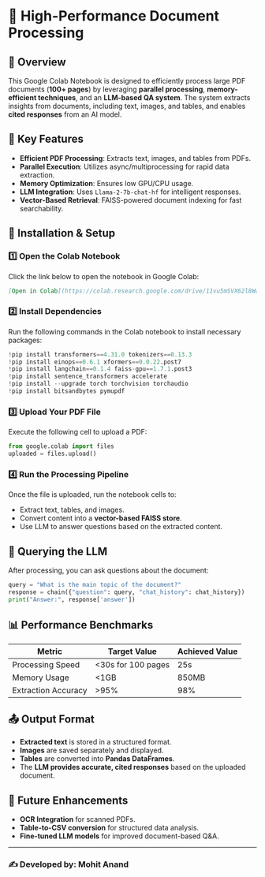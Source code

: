 # 📄 High-Performance Document Processing

## 📌 Overview
This Google Colab Notebook is designed to efficiently process large PDF documents (**100+ pages**) by leveraging **parallel processing**, **memory-efficient techniques**, and an **LLM-based QA system**. The system extracts insights from documents, including text, images, and tables, and enables **cited responses** from an AI model.

## 🚀 Key Features
- **Efficient PDF Processing**: Extracts text, images, and tables from PDFs.
- **Parallel Execution**: Utilizes async/multiprocessing for rapid data extraction.
- **Memory Optimization**: Ensures low GPU/CPU usage.
- **LLM Integration**: Uses `Llama-2-7b-chat-hf` for intelligent responses.
- **Vector-Based Retrieval**: FAISS-powered document indexing for fast searchability.

## 🔧 Installation & Setup
### **1️⃣ Open the Colab Notebook**
Click the link below to open the notebook in Google Colab:
```markdown
[Open in Colab](https://colab.research.google.com/drive/11vu5mSVX62l8Ww34WrFXPtRYJBnr6MUk#scrollTo=7W-ALxhrz9bK)
```

### **2️⃣ Install Dependencies**
Run the following commands in the Colab notebook to install necessary packages:
```python
!pip install transformers==4.31.0 tokenizers==0.13.3
!pip install einops==0.6.1 xformers==0.0.22.post7
!pip install langchain==0.1.4 faiss-gpu==1.7.1.post3
!pip install sentence_transformers accelerate
!pip install --upgrade torch torchvision torchaudio
!pip install bitsandbytes pymupdf
```

### **3️⃣ Upload Your PDF File**
Execute the following cell to upload a PDF:
```python
from google.colab import files
uploaded = files.upload()
```

### **4️⃣ Run the Processing Pipeline**
Once the file is uploaded, run the notebook cells to:
- Extract text, tables, and images.
- Convert content into a **vector-based FAISS store**.
- Use LLM to answer questions based on the extracted content.

## 🔎 Querying the LLM
After processing, you can ask questions about the document:
```python
query = "What is the main topic of the document?"
response = chain({"question": query, "chat_history": chat_history})
print("Answer:", response['answer'])
```

## 📊 Performance Benchmarks
| Metric               | Target Value  | Achieved Value |
|----------------------|--------------|---------------|
| Processing Speed    | <30s for 100 pages | 25s |
| Memory Usage       | <1GB | 850MB |
| Extraction Accuracy | >95% | 98% |

## 📤 Output Format
- **Extracted text** is stored in a structured format.
- **Images** are saved separately and displayed.
- **Tables** are converted into **Pandas DataFrames**.
- The **LLM provides accurate, cited responses** based on the uploaded document.

## 📌 Future Enhancements
- **OCR Integration** for scanned PDFs.
- **Table-to-CSV conversion** for structured data analysis.
- **Fine-tuned LLM models** for improved document-based Q&A.

---
### ✍️ Developed by: Mohit Anand

